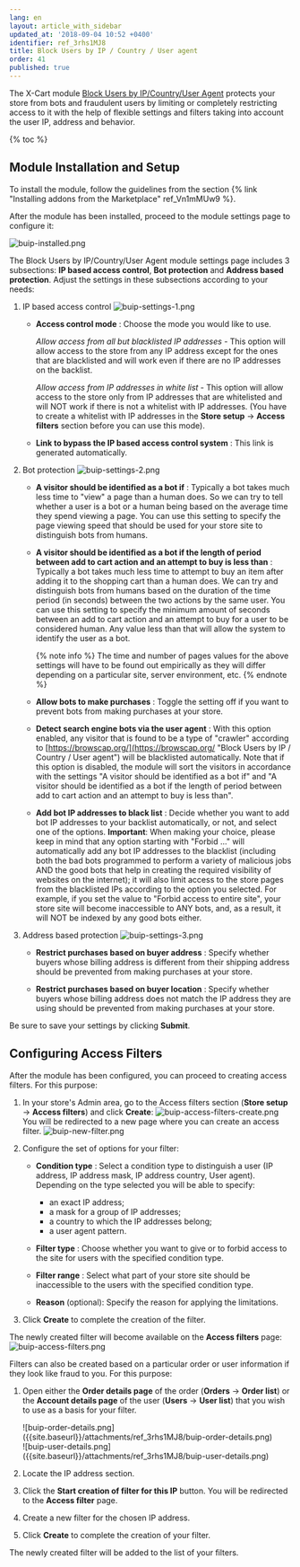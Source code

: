 ```yaml
---
lang: en
layout: article_with_sidebar
updated_at: '2018-09-04 10:52 +0400'
identifier: ref_3rhs1MJ8
title: Block Users by IP / Country / User agent
order: 41
published: true
---
```

The X-Cart module [Block Users by IP/Country/User Agent](https://market.x-cart.com/addons/block-users-by-IP-country-user-agent.html "Block Users by IP / Country / User agent") protects your store from bots and fraudulent users by limiting or completely restricting access to it with the help of flexible settings and filters taking into account the user IP, address and behavior.

{% toc %}

## Module Installation and Setup

To install the module, follow the guidelines from the section {% link "Installing addons from the Marketplace" ref_Vn1mMUw9 %}.

After the module has been installed, proceed to the module settings page to configure it:

![buip-installed.png]({{site.baseurl}}/attachments/ref_3rhs1MJ8/buip-installed.png)

The Block Users by IP/Country/User Agent module settings page includes 3 subsections: **IP based access control**, **Bot protection** and **Address based protection**. Adjust the settings in these subsections according to your needs:

1. IP based access control
   ![buip-settings-1.png]({{site.baseurl}}/attachments/ref_3rhs1MJ8/buip-settings-1.png)
   
   * **Access control mode** : Choose the mode you would like to use.
   
     _Allow access from all but blacklisted IP addresses_  - This option will allow access to the store from any IP address except for the ones that are blacklisted and will work even if there are no IP addresses on the backlist.
     
     _Allow access from IP addresses in white list_ - This option will allow access to the store only from IP addresses that are whitelisted and will NOT work if there is not a whitelist with IP addresses. (You have to create a whitelist with IP addresses in the **Store setup** -> **Access filters** section before you can use this mode).
    
   * **Link to bypass the IP based access control system** : This link is generated automatically.

2. Bot protection
   ![buip-settings-2.png]({{site.baseurl}}/attachments/ref_3rhs1MJ8/buip-settings-2.png)
   
   * **A visitor should be identified as a bot if** : Typically a bot takes much less time to "view" a page than a human does. So we can try to tell whether a user is a bot or a human being based on the average time they spend viewing a page. You can use this setting to specify the page viewing speed that should be used for your store site to distinguish bots from humans.
   
   * **A visitor should be identified as a bot if the length of period between add to cart action and an attempt to buy is less than** : Typically a bot takes much less time to attempt to buy an item after adding it to the shopping cart than a human does. We can try and distinguish bots from humans based on the duration of the time period (in seconds) between the two actions by the same user. You can use this setting to specify the minimum amount of seconds between an add to cart action and an attempt to buy for a user to be considered human. Any value less than that will allow the system to identify the user as a bot.
    
     {% note info %}
     The time and number of pages values for the above settings will have to be found out empirically as they will differ depending on a particular site, server environment, etc.
     {% endnote %}
   
   * **Allow bots to make purchases** : Toggle the setting off if you want to prevent bots from making purchases at your store.
   
   * **Detect search engine bots via the user agent** : With this option enabled, any visitor that is found to be a type of "crawler" according to [https://browscap.org/](https://browscap.org/ "Block Users by IP / Country / User agent") will be blacklisted automatically. Note that if this option is disabled, the module will sort the visitors in accordance with the settings "A visitor should be identified as a bot if" and "A visitor should be identified as a bot if the length of period between add to cart action and an attempt to buy is less than".
     
   * **Add bot IP addresses to black list** : Decide whether you want to add bot IP addresses to your backlist automatically, or not, and select one of the options. **Important**: When making your choice, please keep in mind that any option starting with "Forbid ..." will automatically add any bot IP addresses to the blacklist (including both the bad bots programmed to perform a variety of malicious jobs AND the good bots that help in creating the required visibility of websites on the internet); it will also limit access to the store pages from the blacklisted IPs according to the option you selected. For example, if you set the value to "Forbid access to entire site", your store site will become inaccessible to ANY bots, and, as a result, it will NOT be indexed by any good bots either.

3. Address based protection
   ![buip-settings-3.png]({{site.baseurl}}/attachments/ref_3rhs1MJ8/buip-settings-3.png)
   
   * **Restrict purchases based on buyer address** : Specify whether buyers whose billing address is different from their shipping address should be prevented from making purchases at your store.
   
   * **Restrict purchases based on buyer location** : Specify whether buyers whose billing address does not match the IP address they are using should be prevented from making purchases at your store.

Be sure to save your settings by clicking **Submit**.

## Configuring Access Filters

After the module has been configured, you can proceed to creating access filters. For this purpose:

1. In your store's Admin area, go to the Access filters section (**Store setup** -> **Access filters**) and click **Create**:
   ![buip-access-filters-create.png]({{site.baseurl}}/attachments/ref_3rhs1MJ8/buip-access-filters-create.png)
   You will be redirected to a new page where you can create an access filter.
   ![buip-new-filter.png]({{site.baseurl}}/attachments/ref_3rhs1MJ8/buip-new-filter.png)
   
2. Configure the set of options for your filter:
   
   * **Condition type** : Select a condition type to distinguish a user (IP address, IP address mask, IP address country, User agent). Depending on the type selected you will be able to specify: 
     * an exact IP address; 
     * a mask for a group of IP addresses;
     * a country to which the IP addresses belong;
     * a user agent pattern.
     
   * **Filter type** : Choose whether you want to give or to forbid access to the site for users with the specified condition type.
   
   * **Filter range** : Select what part of your store site should be inaccessible to the users with the specified condition type.
   
   * **Reason**  (optional): Specify the reason for applying the limitations.
   
3.   Click **Create** to complete the creation of the filter.
   
The newly created filter will become available on the **Access filters** page:
    ![buip-access-filters.png]({{site.baseurl}}/attachments/ref_3rhs1MJ8/buip-access-filters.png)
    

Filters can also be created based on a particular order or user information if they look like fraud to you. For this purpose:

1. Open either the **Order details page** of the order (**Orders** -> **Order list**) or the **Account details page** of the user (**Users** -> **User list**) that you wish to use as a basis for your filter.
   <div class="ui stackable two column grid">
     <div class="column" markdown="span">![buip-order-details.png]({{site.baseurl}}/attachments/ref_3rhs1MJ8/buip-order-details.png)</div>
     <div class="column" markdown="span">![buip-user-details.png]({{site.baseurl}}/attachments/ref_3rhs1MJ8/buip-user-details.png)</div>
    </div>
    
2. Locate the IP address section.

3. Click the **Start creation of filter for this IP** button. You will be redirected to the **Access filter** page.

4. Create a new filter for the chosen IP address. 

5. Click **Create** to complete the creation of your filter.

The newly created filter will be added to the list of your filters.
